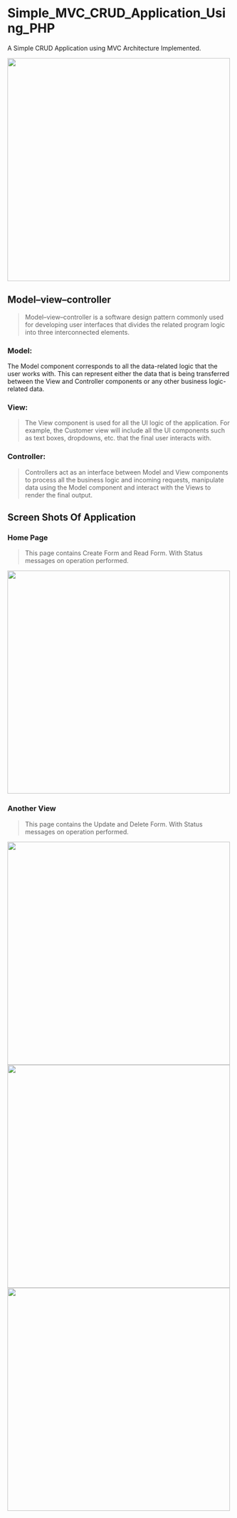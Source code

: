 # Simple_MVC_CRUD_Application_Using_PHP
A Simple CRUD Application using MVC Architecture Implemented.

<img src="https://www.researchgate.net/profile/Mjm-Razi-2/publication/328716094/figure/fig2/AS:688713864597504@1541213589083/Interaction-within-MVC-pattern-The-Model-component-correlates-with-all-the-data-related.ppm" width="500"/>

## Model–view–controller
> Model–view–controller is a software design pattern commonly used for developing user interfaces that divides the related program logic into three interconnected elements.

### Model:
The Model component corresponds to all the data-related logic that the user works with. This can represent either the data that is being transferred between the View and Controller components or any other business logic-related data.

### View:
> The View component is used for all the UI logic of the application. For example, the Customer view will include all the UI components such as text boxes, dropdowns, etc. that the final user interacts with.

### Controller:
> Controllers act as an interface between Model and View components to process all the business logic and incoming requests, manipulate data using the Model component and interact with the Views to render the final output.

## Screen Shots Of Application
### Home Page
> This page contains Create Form and Read Form. With Status messages on operation performed.
<img src="https://user-images.githubusercontent.com/53576076/122712529-ac675780-d281-11eb-898d-d598d69d6c28.jpeg" width="500"/>

### Another View
> This page contains the Update and Delete Form. With Status messages on operation performed.
<img src="https://user-images.githubusercontent.com/53576076/122712535-ad988480-d281-11eb-9edf-3513f28695f5.jpeg" width="500"/>
<img src="https://user-images.githubusercontent.com/53576076/122712538-ae311b00-d281-11eb-8821-45c55c4f4234.jpeg" width="500"/>
<img src="https://user-images.githubusercontent.com/53576076/122712542-aec9b180-d281-11eb-81be-2d7eba78e854.jpeg" width="500"/>
